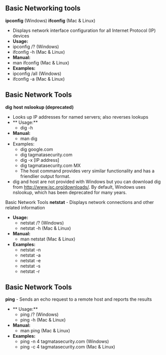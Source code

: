 ## Basic Networking tools

**ipconfig** (Windows) 
**ifconfig** (Mac & Linux)
- Displays network interface configuration for all Internet Protocol (IP) devices
- **Usage:**
- ipconfig /? (Windows)
- ifconfig -h (Mac & Linux)
- **Manual:**
- man ifconfig (Mac & Linux)
- **Examples:**
-  ipconfig /all (Windows)
-  ifconfig -a (Mac & Linux)

## Basic Network Tools
**dig**
**host**
**nslookup (deprecated)**
- Looks up IP addresses for named servers; also reverses lookups
- ** Usage:**
	- dig -h
- **Manual:**
	- man dig
- Examples:
	- dig google.com
	- dig tagmatasecurity.com
	- dig -x [IP address]
	- dig tagmatasecurity.com MX
	- The host command provides very similar functionality and has a
	friendlier output format.
- dig and host are not provided with Windows but you can download
dig from http://www.isc.org/downloads/. By default, Windows uses
nslookup, which has been deprecated for many years.

Basic Network Tools
**netstat**
	- Displays network connections and other related information
- **Usage:**
	- netstat /? (Windows)
	- netstat -h (Mac & Linux)
- **Manual:**
	- man netstat (Mac & Linux)
- **Examples:**
	- netstat -n
	- netstat -a
	- netstat -e
	- netstat -s
	- netstat -r
## Basic Network Tools

**ping**
	- Sends an echo request to a remote host and reports the results
- ** Usage:**
	- ping /? (Windows)
	- ping -h (Mac & Linux)
- **Manual:**
	- man ping (Mac & Linux)
- **Examples:**
	- ping -n 4 tagmatasecurity.com (Windows)
	- ping -c 4 tagmatasecurity.com (Mac & Linux)
